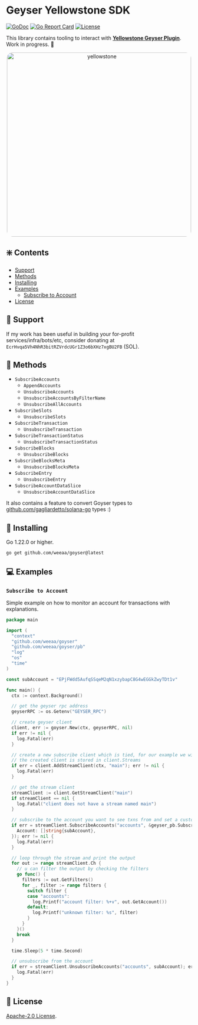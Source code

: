 # Geyser Yellowstone SDK
[![GoDoc](https://pkg.go.dev/badge/github.com/weeaa/goyser?status.svg)](https://pkg.go.dev/github.com/weeaa/goyser?tab=doc)
[![Go Report Card](https://goreportcard.com/badge/github.com/weeaa/goyser)](https://goreportcard.com/report/github.com/weeaa/goyser)
[![License](https://img.shields.io/badge/license-Apache_2.0-crimson)](https://opensource.org/license/apache-2-0)


This library contains tooling to interact with **[Yellowstone Geyser Plugin](https://docs.solanalabs.com/validator/geyser)**. Work in progress. 👷

<div align="center">
  <img src="https://github.com/weeaa/goyser/assets/108926252/601185b7-3f50-4542-ae94-16488a651467" alt="yellowstone" width="500" style="border-radius: 15px;"/>
</div>

## ❇️ Contents
- [Support](#-support)
- [Methods](#-methods)
- [Installing](#-installing)
- [Examples](#-examples)
  - [Subscribe to Account](#subscribe-to-account)
- [License](#-license)

## 🛟 Support
If my work has been useful in building your for-profit services/infra/bots/etc, consider donating at
`EcrHvqa5Vh4NhR3bitRZVrdcUGr1Z3o6bXHz7xgBU2FB` (SOL).

## 📡 Methods
- `SubscribeAccounts`
  - `AppendAccounts`
  - `UnsubscribeAccounts`
  - `UnsubscribeAccountsByFilterName`
  - `UnsubscribeAllAccounts`
- `SubscribeSlots`
  - `UnsubscribeSlots`
- `SubscribeTransaction`
  - `UnsubscribeTransaction`
- `SubscribeTransactionStatus`
  - `UnsubscribeTransactionStatus`
- `SubscribeBlocks`
  - `UnsubscribeBlocks`
- `SubscribeBlocksMeta`
  - `UnsubscribeBlocksMeta`
- `SubscribeEntry`
  - `UnsubscribeEntry`
- `SubscribeAccountDataSlice`
  - `UnsubscribeAccountDataSlice`

It also contains a feature to convert Goyser types to [github.com/gagliardetto/solana-go](https://github.com/gagliardetto/solana-go) types :)

## 💾 Installing

Go 1.22.0 or higher.
```shell
go get github.com/weeaa/goyser@latest
```

## 💻 Examples

### `Subscribe to Account`
Simple example on how to monitor an account for transactions with explanations.
```go
package main

import (
  "context"
  "github.com/weeaa/goyser"
  "github.com/weeaa/goyser/pb"
  "log"
  "os"
  "time"
)

const subAccount = "EPjFWdd5AufqSSqeM2qN1xzybapC8G4wEGGkZwyTDt1v"

func main() {
  ctx := context.Background()

  // get the geyser rpc address
  geyserRPC := os.Getenv("GEYSER_RPC")

  // create geyser client
  client, err := goyser.New(ctx, geyserRPC, nil)
  if err != nil {
    log.Fatal(err)
  }

  // create a new subscribe client which is tied, for our example we will name it main
  // the created client is stored in client.Streams
  if err = client.AddStreamClient(ctx, "main"); err != nil {
    log.Fatal(err)
  }

  // get the stream client
  streamClient := client.GetStreamClient("main")
  if streamClient == nil {
    log.Fatal("client does not have a stream named main")
  }

  // subscribe to the account you want to see txns from and set a custom filter name to filter them out later
  if err = streamClient.SubscribeAccounts("accounts", &geyser_pb.SubscribeRequestFilterAccounts{
    Account: []string{subAccount},
  }); err != nil {
    log.Fatal(err)
  }

  // loop through the stream and print the output
  for out := range streamClient.Ch {
    // u can filter the output by checking the filters
    go func() {
      filters := out.GetFilters()
      for _, filter := range filters {
        switch filter {
        case "accounts":
          log.Printf("account filter: %+v", out.GetAccount())
        default:
          log.Printf("unknown filter: %s", filter)
        }
      }
    }()
    break
  }

  time.Sleep(5 * time.Second)

  // unsubscribe from the account
  if err = streamClient.UnsubscribeAccounts("accounts", subAccount); err != nil {
    log.Fatal(err)
  }
}
```

## 📃 License

[Apache-2.0 License](https://github.com/weeaa/jito-go/blob/main/LICENSE).
